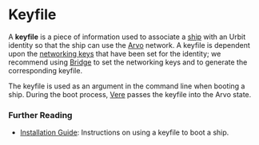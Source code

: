# Keyfile

A **keyfile** is a piece of information used to associate a [ship](urbit-docs/glossary/ship) with an Urbit identity so that the ship can use the [Arvo](urbit-docs/glossary/arvo) network. A keyfile is dependent upon the [networking keys](urbit-docs/glossary/bridge) that have been set for the identity; we recommend using [Bridge](urbit-docs/glossary/bridge) to set the networking keys and to generate the corresponding keyfile.

The keyfile is used as an argument in the command line when booting a ship. During the boot process, [Vere](urbit-docs/glossary/vere) passes the keyfile into the Arvo state.

### Further Reading

- [Installation Guide](urbit-docs/manual/getting-started): Instructions on using a keyfile to boot a ship.
